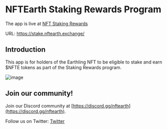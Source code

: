 # NFTEarth Staking Rewards Program

The app is live at [NFT Staking Rewards](https://stake.nftearth.exchange/)


URL: https://stake.nftearth.exchange/

## Introduction

This app is for holders of the Earthling NFT to be eligible to stake and earn $NFTE tokens as part of the Staking Rewards program. 

![image](https://github.com/westonnelson/nft-staking-appv2/assets/29180454/7ad7f4ee-cdd9-474f-bb05-d2677c80280e)



## Join our community!

Join our Discord community at [https://discord.gg/nftearth](https://discord.gg/nftearth).

Follow us on Twitter: [Twitter](https:/twitter.com/NFTEarth_L2)
